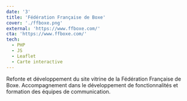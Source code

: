 ```yaml
---
date: '3'
title: 'Fédération Française de Boxe'
cover: './ffboxe.png'
external: 'https://www.ffboxe.com/'
cta: 'https://www.ffboxe.com/'
tech:
  - PHP
  - JS
  - Leaflet
  - Carte interactive
---
```


Refonte et développement du site vitrine de la Fédération Française de Boxe. Accompagnement dans le développement de fonctionnalités et formation
des équipes de communication.
